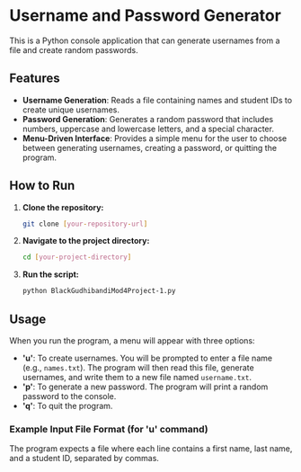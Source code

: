# Username and Password Generator

This is a Python console application that can generate usernames from a file and create random passwords.

## Features

* **Username Generation**: Reads a file containing names and student IDs to create unique usernames.
* **Password Generation**: Generates a random password that includes numbers, uppercase and lowercase letters, and a special character.
* **Menu-Driven Interface**: Provides a simple menu for the user to choose between generating usernames, creating a password, or quitting the program.

## How to Run

1.  **Clone the repository:**
    ```bash
    git clone [your-repository-url]
    ```
2.  **Navigate to the project directory:**
    ```bash
    cd [your-project-directory]
    ```
3.  **Run the script:**
    ```bash
    python BlackGudhibandiMod4Project-1.py
    ```

## Usage

When you run the program, a menu will appear with three options:

* **'u'**: To create usernames. You will be prompted to enter a file name (e.g., `names.txt`). The program will then read this file, generate usernames, and write them to a new file named `username.txt`.
* **'p'**: To generate a new password. The program will print a random password to the console.
* **'q'**: To quit the program.

### Example Input File Format (for 'u' command)

The program expects a file where each line contains a first name, last name, and a student ID, separated by commas.
